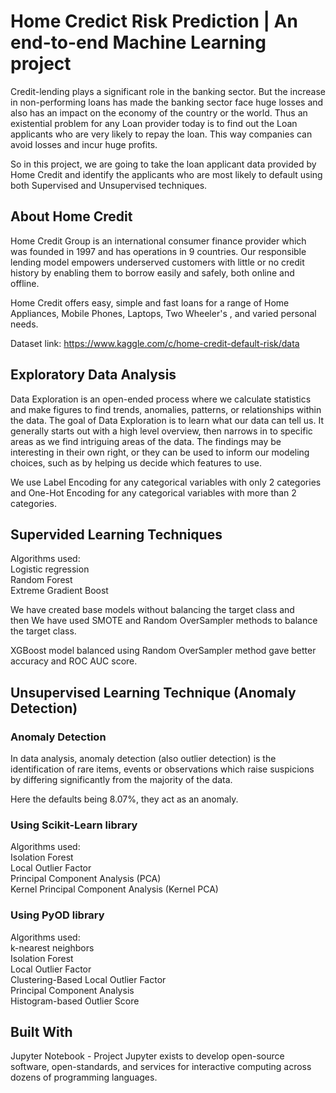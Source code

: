 # Home Credict Risk Prediction | An end-to-end Machine Learning project

Credit-lending plays a significant role in the banking sector. But the increase in non-performing loans has made the banking sector face huge losses and also has an impact on the economy of the country or the world. Thus an existential problem for any Loan provider today is to find out the Loan applicants who are very likely to repay the loan. This way companies can avoid losses and incur huge profits. 

So in this project, we are going to take the loan applicant data provided by Home Credit and identify the applicants who are most likely to default using both Supervised and Unsupervised techniques.

## About Home Credit 

Home Credit Group is an international consumer finance provider which was founded in 1997 and has operations in 9 countries. Our responsible lending model empowers underserved customers with little or no credit history by enabling them to borrow easily and safely, both online and offline. 

Home Credit offers easy, simple and fast loans for a range of Home Appliances, Mobile Phones, Laptops, Two Wheeler's , and varied personal needs. 

Dataset link: https://www.kaggle.com/c/home-credit-default-risk/data

## Exploratory Data Analysis

Data Exploration is an open-ended process where we calculate statistics and make figures to find trends, anomalies, patterns, or relationships within the data. The goal of Data Exploration is to learn what our data can tell us. It generally starts out with a high level overview, then narrows in to specific areas as we find intriguing areas of the data. The findings may be interesting in their own right, or they can be used to inform our modeling choices, such as by helping us decide which features to use.

We use Label Encoding for any categorical variables with only 2 categories and One-Hot Encoding for any categorical variables with more than 2 categories.

## Supervided Learning Techniques

Algorithms used: <br>
Logistic regression <br>
Random Forest <br>
Extreme Gradient Boost

We have created base models without balancing the target class and then We have used SMOTE and Random OverSampler methods to balance the target class.

XGBoost model balanced using Random OverSampler method gave better accuracy and ROC AUC score.

## Unsupervised Learning Technique (Anomaly Detection)

### Anomaly Detection

In data analysis, anomaly detection (also outlier detection) is the identification of rare items, events or observations which raise suspicions by differing significantly from the majority of the data.

Here the defaults being 8.07%, they act as an anomaly.

### Using Scikit-Learn library 

Algorithms used:  <br>
Isolation Forest  <br>
Local Outlier Factor  <br>
Principal Component Analysis (PCA)  <br>
Kernel Principal Component Analysis (Kernel PCA)


### Using PyOD library 

Algorithms used:<br>
k-nearest neighbors <br>
Isolation Forest<br>
Local Outlier Factor<br>
Clustering-Based Local Outlier Factor<br>
Principal Component Analysis <br>
Histogram-based Outlier Score<br>

## Built With

Jupyter Notebook - Project Jupyter exists to develop open-source software, open-standards, and services for interactive computing across dozens of programming languages.
